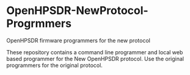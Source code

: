 # OpenHPSDR-NewProtocol-Progrmmers
OpenHPSDR firmware programmers for the new protocol

These repository contains a command line programmer and local web based programmer
for the New OpenHPSDR protocol.  Use the original programmers for the original protocol.
